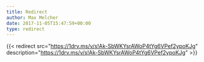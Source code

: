 ```yaml
---
title: Redirect
author: Max Melcher
date: 2017-11-05T15:47:59+00:00
type: redirect
---
```

{{< redirect src="https://1drv.ms/v/s!Ak-SbWKYsrAWoP4tYg6VPef2ypoKJg" description="https://1drv.ms/v/s!Ak-SbWKYsrAWoP4tYg6VPef2ypoKJg" >}}
